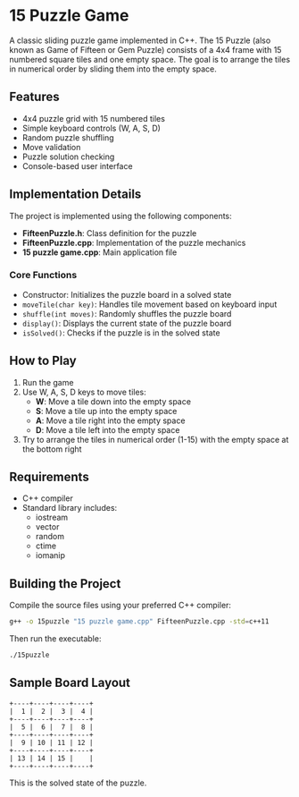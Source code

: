# 15 Puzzle Game

A classic sliding puzzle game implemented in C++. The 15 Puzzle (also known as Game of Fifteen or Gem Puzzle) consists of a 4x4 frame with 15 numbered square tiles and one empty space. The goal is to arrange the tiles in numerical order by sliding them into the empty space.

## Features

- 4x4 puzzle grid with 15 numbered tiles
- Simple keyboard controls (W, A, S, D)
- Random puzzle shuffling
- Move validation
- Puzzle solution checking
- Console-based user interface

## Implementation Details

The project is implemented using the following components:

- **FifteenPuzzle.h**: Class definition for the puzzle
- **FifteenPuzzle.cpp**: Implementation of the puzzle mechanics
- **15 puzzle game.cpp**: Main application file

### Core Functions

- Constructor: Initializes the puzzle board in a solved state
- `moveTile(char key)`: Handles tile movement based on keyboard input
- `shuffle(int moves)`: Randomly shuffles the puzzle board
- `display()`: Displays the current state of the puzzle board
- `isSolved()`: Checks if the puzzle is in the solved state

## How to Play

1. Run the game
2. Use W, A, S, D keys to move tiles:
   - **W**: Move a tile down into the empty space
   - **S**: Move a tile up into the empty space
   - **A**: Move a tile right into the empty space
   - **D**: Move a tile left into the empty space
3. Try to arrange the tiles in numerical order (1-15) with the empty space at the bottom right

## Requirements

- C++ compiler
- Standard library includes:
  - iostream
  - vector
  - random
  - ctime
  - iomanip

## Building the Project

Compile the source files using your preferred C++ compiler:

```bash
g++ -o 15puzzle "15 puzzle game.cpp" FifteenPuzzle.cpp -std=c++11
```

Then run the executable:

```bash
./15puzzle
```

## Sample Board Layout

```
+----+----+----+----+
|  1 |  2 |  3 |  4 |
+----+----+----+----+
|  5 |  6 |  7 |  8 |
+----+----+----+----+
|  9 | 10 | 11 | 12 |
+----+----+----+----+
| 13 | 14 | 15 |    |
+----+----+----+----+
```

This is the solved state of the puzzle.
